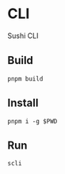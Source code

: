 # CLI

Sushi CLI

## Build

`pnpm build`

## Install

`pnpm i -g $PWD`

## Run

`scli`

<!-- "postinstall": "node -e \"process.env.VERCEL != 1 && process.exit(1)\" || (cd ../.. && npx turbo run build --filter=cli... && cd packages/cli && pnpm i -g $PWD);" -->